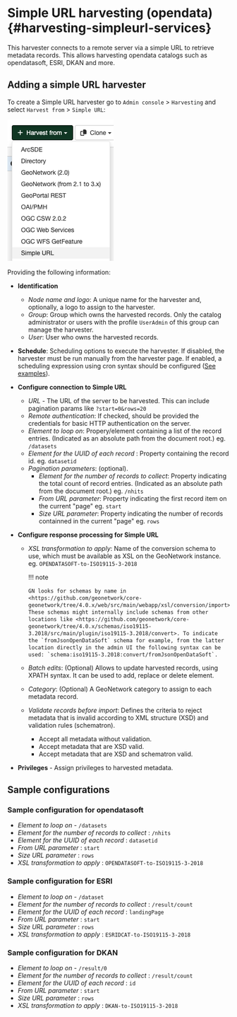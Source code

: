 # Simple URL harvesting (opendata) {#harvesting-simpleurl-services}

This harvester connects to a remote server via a simple URL to retrieve metadata records. This allows harvesting opendata catalogs such as opendatasoft, ESRI, DKAN and more.

## Adding a simple URL harvester

To create a Simple URL harvester go to `Admin console` > `Harvesting` and select `Harvest from` > `Simple URL`:

![](img/add-simpleurl-harvester.png)

Providing the following information:

-   **Identification**
    -   *Node name and logo*: A unique name for the harvester and, optionally, a logo to assign to the harvester.
    -   *Group*: Group which owns the harvested records. Only the catalog administrator or users with the profile `UserAdmin` of this group can manage the harvester.
    -   *User*: User who owns the harvested records.

-   **Schedule**: Scheduling options to execute the harvester. If disabled, the harvester must be run manually from the harvester page. If enabled, a scheduling expression using cron syntax should be configured ([See examples](https://www.quartz-scheduler.org/documentation/quartz-2.1.7/tutorials/crontrigger)).

-   **Configure connection to Simple URL**
    -   *URL* - The URL of the server to be harvested. This can include pagination params like `?start=0&rows=20`
    -   *Remote authentication*: If checked, should be provided the credentials for basic HTTP authentication on the server.
    -   *Element to loop on*: Propery/element containing a list of the record entries. (Indicated as an absolute path from the document root.) eg. `/datasets`
    -   *Element for the UUID of each record* : Property containing the record id. eg. `datasetid`
    -   *Pagination parameters*: (optional).
        -   *Element for the number of records to collect*: Property indicating the total count of record entries. (Indicated as an absolute path from the document root.) eg. `/nhits`
        -   *From URL parameter*: Property indicating the first record item on the current "page" eg. `start`
        -   *Size URL parameter*: Property indicating the number of records containned in the current "page" eg. `rows`
    
-   **Configure response processing for Simple URL**

    -   *XSL transformation to apply*: Name of the conversion schema to use, which must be available as XSL on the GeoNetwork instance. eg. `OPENDATASOFT-to-ISO19115-3-2018`

        !!! note

            GN looks for schemas by name in <https://github.com/geonetwork/core-geonetwork/tree/4.0.x/web/src/main/webapp/xsl/conversion/import>. These schemas might internally include schemas from other locations like <https://github.com/geonetwork/core-geonetwork/tree/4.0.x/schemas/iso19115-3.2018/src/main/plugin/iso19115-3.2018/convert>. To indicate the `fromJsonOpenDataSoft` schema for example, from the latter location directly in the admin UI the following syntax can be used: `schema:iso19115-3.2018:convert/fromJsonOpenDataSoft`.

    -   *Batch edits*: (Optional) Allows to update harvested records, using XPATH syntax. It can be used to add, replace or delete element.
    -   *Category*: (Optional) A GeoNetwork category to assign to each metadata record.
    -   *Validate records before import*: Defines the criteria to reject metadata that is invalid according to XML structure (XSD) and validation rules (schematron).
        -   Accept all metadata without validation.
        -   Accept metadata that are XSD valid.
        -   Accept metadata that are XSD and schematron valid.

-   **Privileges** - Assign privileges to harvested metadata.


## Sample configurations

### Sample configuration for opendatasoft

-   *Element to loop on* - `/datasets`
-   *Element for the number of records to collect* : `/nhits`
-   *Element for the UUID of each record* : `datasetid`
-   *From URL parameter* : `start`
-   *Size URL parameter* : `rows`
-   *XSL transformation to apply* : `OPENDATASOFT-to-ISO19115-3-2018`

### Sample configuration for ESRI

-   *Element to loop on* - `/dataset`
-   *Element for the number of records to collect* : `/result/count`
-   *Element for the UUID of each record* : `landingPage`
-   *From URL parameter* : `start`
-   *Size URL parameter* : `rows`
-   *XSL transformation to apply* : `ESRIDCAT-to-ISO19115-3-2018`

### Sample configuration for DKAN

-   *Element to loop on* - `/result/0`
-   *Element for the number of records to collect* : `/result/count`
-   *Element for the UUID of each record* : `id`
-   *From URL parameter* : `start`
-   *Size URL parameter* : `rows`
-   *XSL transformation to apply* : `DKAN-to-ISO19115-3-2018`
